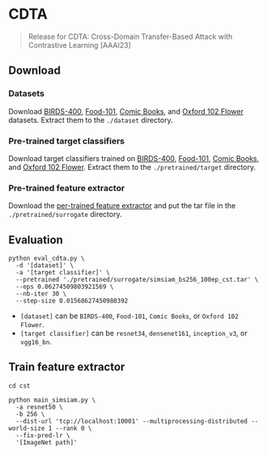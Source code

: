 # CDTA
> Release for CDTA: Cross-Domain Transfer-Based Attack with Contrastive Learning [AAAI23]

## Download

### Datasets

Download [BIRDS-400](https://github.com/LiulietLee/CDTA/releases/download/v1.1/BIRDS-400.zip), [Food-101](http://data.vision.ee.ethz.ch/cvl/food-101.tar.gz), [Comic Books](https://www.kaggle.com/datasets/cenkbircanoglu/comic-books-classification), and [Oxford 102 Flower](https://www.robots.ox.ac.uk/~vgg/data/flowers/102/) datasets. Extract them to the `./dataset` directory.

### Pre-trained target classifiers

Download target classifiers trained on [BIRDS-400](https://github.com/LiulietLee/CDTA/releases/download/v1.0/BIRDS-400.zip), [Food-101](https://github.com/LiulietLee/CDTA/releases/download/v1.0/Food-101.zip), [Comic Books](https://github.com/LiulietLee/CDTA/releases/download/v1.0/Comic.Books.zip), and [Oxford 102 Flower](https://github.com/LiulietLee/CDTA/releases/download/v1.0/Oxford.102.Flower.zip). Extract them to the `./pretrained/target` directory.

### Pre-trained feature extractor

Download the [per-trained feature extractor](https://github.com/LiulietLee/CDTA/releases/download/v1.0/simsiam_bs256_100ep_cst.tar) and put the tar file in the `./pretrained/surrogate` directory.

## Evaluation

```
python eval_cdta.py \
  -d '[dataset]' \
  -a '[target classifier]' \
  --pretrained './pretrained/surrogate/simsiam_bs256_100ep_cst.tar' \
  --eps 0.06274509803921569 \
  --nb-iter 30 \
  --step-size 0.01568627450980392
```

- `[dataset]` can be `BIRDS-400`, `Food-101`, `Comic Books`, or `Oxford 102 Flower`. 
- `[target classifier]` can be `resnet34`, `densenet161`, `inception_v3`, or `vgg16_bn`.

## Train feature extractor

```
cd cst
```

```
python main_simsiam.py \
  -a resnet50 \
  -b 256 \
  --dist-url 'tcp://localhost:10001' --multiprocessing-distributed --world-size 1 --rank 0 \
  --fix-pred-lr \
  '[ImageNet path]'
```
